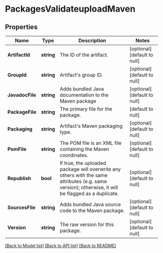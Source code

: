 # PackagesValidateuploadMaven

## Properties
Name | Type | Description | Notes
------------ | ------------- | ------------- | -------------
**ArtifactId** | **string** | The ID of the artifact. | [optional] [default to null]
**GroupId** | **string** | Artifact&#39;s group ID. | [optional] [default to null]
**JavadocFile** | **string** | Adds bundled Java documentation to the Maven package | [optional] [default to null]
**PackageFile** | **string** | The primary file for the package. | [default to null]
**Packaging** | **string** | Artifact&#39;s Maven packaging type. | [optional] [default to null]
**PomFile** | **string** | The POM file is an XML file containing the Maven coordinates. | [optional] [default to null]
**Republish** | **bool** | If true, the uploaded package will overwrite any others with the same attributes (e.g. same version); otherwise, it will be flagged as a duplicate. | [optional] [default to null]
**SourcesFile** | **string** | Adds bundled Java source code to the Maven package. | [optional] [default to null]
**Version** | **string** | The raw version for this package. | [optional] [default to null]

[[Back to Model list]](../README.md#documentation-for-models) [[Back to API list]](../README.md#documentation-for-api-endpoints) [[Back to README]](../README.md)



